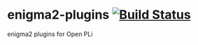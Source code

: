 enigma2-plugins [![Build Status](https://travis-ci.org/OpenPLi/enigma2-plugins.svg?branch=master)](https://travis-ci.org/OpenPLi/enigma2-plugins)
===============
enigma2 plugins for Open PLi
